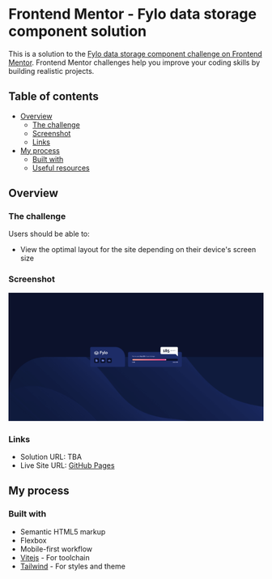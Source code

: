 # Frontend Mentor - Fylo data storage component solution

This is a solution to the [Fylo data storage component challenge on Frontend Mentor](https://www.frontendmentor.io/challenges/fylo-data-storage-component-1dZPRbV5n). Frontend Mentor challenges help you improve your coding skills by building realistic projects. 

## Table of contents

- [Overview](#overview)
  - [The challenge](#the-challenge)
  - [Screenshot](#screenshot)
  - [Links](#links)
- [My process](#my-process)
  - [Built with](#built-with)
  - [Useful resources](#useful-resources)

## Overview

### The challenge

Users should be able to:

- View the optimal layout for the site depending on their device's screen size

### Screenshot

![Screenshot](./docs/fylo-data-storage.png)

### Links

- Solution URL: TBA
- Live Site URL: [GitHub Pages](https://john-mirage.github.io/fylo-data-storage/)

## My process

### Built with

- Semantic HTML5 markup
- Flexbox
- Mobile-first workflow
- [Vitejs](https://vitejs.dev/) - For toolchain
- [Tailwind](https://tailwindcss.com/) - For styles and theme